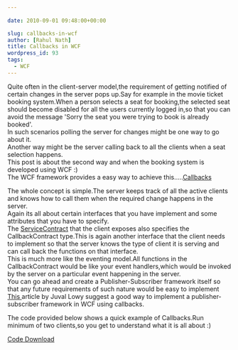 ```yaml
---
  
date: 2010-09-01 09:48:00+00:00

slug: callbacks-in-wcf
author: [Rahul Nath]
title: Callbacks in WCF
wordpress_id: 93
tags:
  - WCF
---
```


Quite often in the client-server model,the requirement of getting notified of certain changes in the server pops up.Say for example in the movie ticket booking system.When a person selects a seat for booking,the selected seat should become disabled for all the users currently logged in,so that you can avoid the message 'Sorry the seat you were trying to book is already booked'.  
In such scenarios polling the server for changes might be one way to go about it.  
Another way might be the server calling back to all the clients when a seat selection happens.  
This post is about the second way and when the booking system is developed using WCF :)  
The WCF framework provides a easy way to achieve this.....[Callbacks](http://msdn.microsoft.com/en-us/library/system.servicemodel.servicecontractattribute.callbackcontract.aspx)

The whole concept is simple.The server keeps track of all the active clients and knows how to call them when the required change happens in the server.  
Again its all about certain interfaces that you have implement and some attributes that you have to specify.  
The [ServiceContract](http://msdn.microsoft.com/en-us/library/system.servicemodel.servicecontractattribute.aspx) that the client exposes also specifies the CallbackContract type.This is again another interface that the client needs to implement so that the server knows the type of client it is serving and can call back the functions on that interface.  
This is much more like the eventing model.All functions in the CallbackContract would be like your event handlers,which would be invoked by the server on a particular event happening in the server.  
You can go ahead and create a Publisher-Subscriber framework itself so that any future requirements of such nature would be easy to implement  
[This ](http://msdn.microsoft.com/en-us/magazine/cc163537.aspx#S6)article by Juval Lowy suggest a good way to implement a publisher-subscriber framework in WCF using callbacks.

The code provided below shows a quick example of Callbacks.Run minimum of two clients,so you get to understand what it is all about :)

[Code Download](http://rapidshare.com/files/416414378/PublisherSubscriber.rar)
